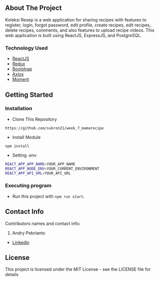 ## About The Project

Koleksi Resep is a web application for sharing recipes with features to register, login, forgot password, edit profile, create recipes, edit recipes, delete recipes, comments, and also features to upload recipe videos. This web application is built using ReactJS, ExpressJS, and PostgreSQL.

### Technology Used
- [ReactJS](https://reactjs.org/)
- [Redux](https://redux.js.org/)
- [Bootstrap](https://getbootstrap.com/)
- [Axios](https://github.com/axios/axios)
- [Moment](https://momentjs.com/)

<!-- GETTING STARTED -->
## Getting Started

### Installation
- Clone This Repository

`https://github.com/sukron21/week_7_mamarecipe`

- Install Module

`npm install`

- Setting .env

```bash
REACT_APP_APP_NAME=YOUR_APP_NAME
REACT_APP_NODE_ENV=YOUR_CURRENT_ENVIRONMENT
REACT_APP_API_URL=YOUR_API_URL
```

### Executing program

- Run this project with `npm run start`.


<!-- CONTACT INFO -->
## Contact Info

Contributors names and contact info:

1. Andry Pebrianto

- [Linkedin](linkedin.com/in/furqon-rahmat)

## License

This project is licensed under the MIT License - see the LICENSE file for details
